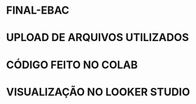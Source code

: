 # FINAL-EBAC

# UPLOAD DE ARQUIVOS UTILIZADOS

# CÓDIGO FEITO NO COLAB

# VISUALIZAÇÃO NO LOOKER STUDIO
